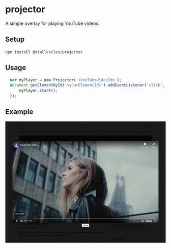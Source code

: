 # projector

A simple overlay for playing YouTube videos.

## Setup
`npm install @nialleccles/projector`


## Usage
```javascript
  var myPlayer = new Projector('<YouTubeVideoId>');
  document.getElementById('<yourElementId>').addEventListener('click', ()=>{
      myPlayer.start();
  });
```

## Example
![example image of video overlay](https://github.com/NiallEccles/projector/blob/media/example.jpg)
